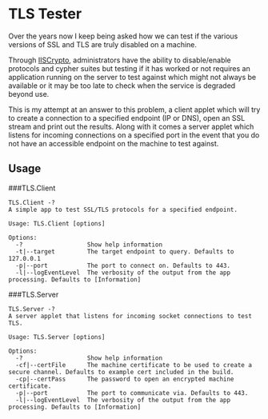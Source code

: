 # TLS Tester
Over the years now I keep being asked how we can test if the various versions of SSL and TLS are truly
disabled on a machine. 

Through [IISCrypto](https://www.nartac.com/Products/IISCrypto/), administrators have the ability to
disable/enable protocols and cypher suites but testing if it has worked or not requires an application
running on the server to test against which might not always be available or it may be too late to check
when the service is degraded beyond use.

This is my attempt at an answer to this problem, a client applet which will try to create a connection
to a specified endpoint (IP or DNS), open an SSL stream and print out the results.
Along with it comes a server applet which listens for incoming connections on a specified port in the event
that you do not have an accessible endpoint on the machine to test against.

## Usage
###TLS.Client
```
TLS.Client -?
A simple app to test SSL/TLS protocols for a specified endpoint.

Usage: TLS.Client [options]

Options:
  -?                  Show help information
  -t|--target         The target endpoint to query. Defaults to 127.0.0.1
  -p|--port           The port to connect on. Defaults to 443.
  -l|--logEventLevel  The verbosity of the output from the app processing. Defaults to [Information]
```

###TLS.Server
```
TLS.Server -?
A server applet that listens for incoming socket connections to test TLS.

Usage: TLS.Server [options]

Options:
  -?                  Show help information
  -cf|--certFile      The machine certificate to be used to create a secure channel. Defaults to example cert included in the build.
  -cp|--certPass      The password to open an encrypted machine certificate.
  -p|--port           The port to communicate via. Defaults to 443.
  -l|--logEventLevel  The verbosity of the output from the app processing. Defaults to [Information]
```
